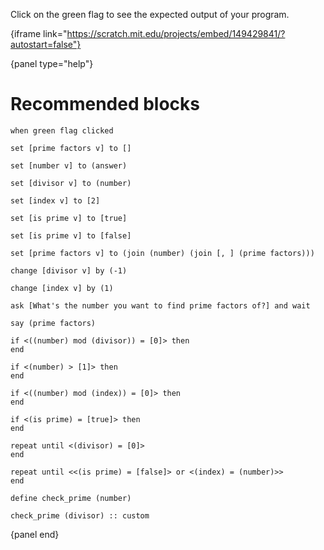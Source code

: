 Click on the green flag to see the expected output of your program.

{iframe link="https://scratch.mit.edu/projects/embed/149429841/?autostart=false"}

{panel type="help"}

# Recommended blocks

```scratch
when green flag clicked
```

```scratch
set [prime factors v] to []

set [number v] to (answer)

set [divisor v] to (number)

set [index v] to [2]

set [is prime v] to [true]

set [is prime v] to [false]

set [prime factors v] to (join (number) (join [, ] (prime factors)))

change [divisor v] by (-1)

change [index v] by (1)
```

```scratch
ask [What's the number you want to find prime factors of?] and wait
```

```scratch
say (prime factors)
```

```scratch
if <((number) mod (divisor)) = [0]> then
end

if <(number) > [1]> then
end

if <((number) mod (index)) = [0]> then
end

if <(is prime) = [true]> then
end

repeat until <(divisor) = [0]>
end

repeat until <<(is prime) = [false]> or <(index) = (number)>>
end
```

```scratch
define check_prime (number)

check_prime (divisor) :: custom
```

{panel end}
